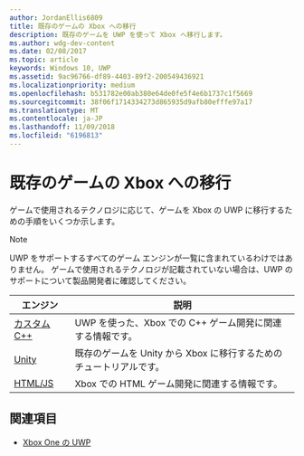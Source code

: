 ```yaml
---
author: JordanEllis6809
title: 既存のゲームの Xbox への移行
description: 既存のゲームを UWP を使って Xbox へ移行します。
ms.author: wdg-dev-content
ms.date: 02/08/2017
ms.topic: article
keywords: Windows 10, UWP
ms.assetid: 9ac96766-df89-4403-89f2-200549436921
ms.localizationpriority: medium
ms.openlocfilehash: b531782e00ab380e64de0fe5f4e6b1737c1f5669
ms.sourcegitcommit: 38f06f1714334273d865935d9afb80efffe97a17
ms.translationtype: MT
ms.contentlocale: ja-JP
ms.lasthandoff: 11/09/2018
ms.locfileid: "6196813"
---
```

# <a name="bringing-existing-games-to-xbox"></a>既存のゲームの Xbox への移行


ゲームで使用されるテクノロジに応じて、ゲームを Xbox の UWP に移行するための手順をいくつか示します。

> [!NOTE]
> UWP をサポートするすべてのゲーム エンジンが一覧に含まれているわけではありません。 ゲームで使用されるテクノロジが記載されていない場合は、UWP のサポートについて製品開発者に確認してください。

| エンジン      | 説明 |
|------------|-------------|
|[カスタム C++](development-lanes-custom-cpp.md)| UWP を使った、Xbox での C++ ゲーム開発に関連する情報です。 |
|[Unity](development-lanes-unity.md)| 既存のゲームを Unity から Xbox に移行するためのチュートリアルです。 |
|[HTML/JS](development-lanes-html.md)| Xbox での HTML ゲーム開発に関連する情報です。 |

## <a name="see-also"></a>関連項目

- [Xbox One の UWP](index.md)
